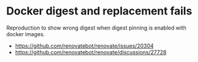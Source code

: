 # Docker digest and replacement fails

Reproduction to show wrong digest when digest pinning is enabled with docker images.

- <https://github.com/renovatebot/renovate/issues/20304>
- <https://github.com/renovatebot/renovate/discussions/27728>
